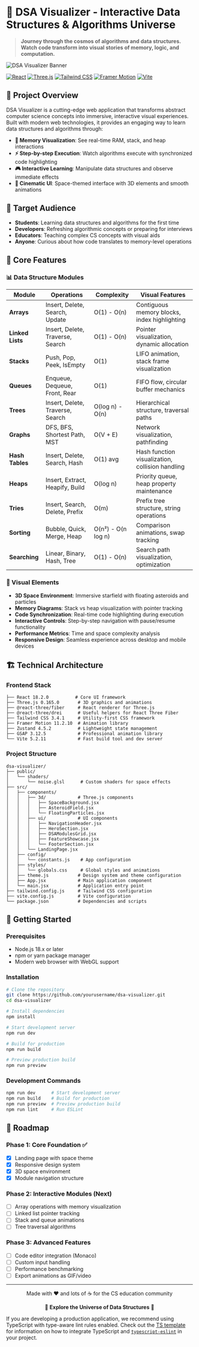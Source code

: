 # 🌌 DSA Visualizer - Interactive Data Structures & Algorithms Universe

> **Journey through the cosmos of algorithms and data structures. Watch code transform into visual stories of memory, logic, and computation.**

![DSA Visualizer Banner](https://img.shields.io/badge/DSA-Visualizer-00d4ff?style=for-the-badge&logo=data:image/svg+xml;base64,PHN2ZyB3aWR0aD0iMjQiIGhlaWdodD0iMjQiIHZpZXdCb3g9IjAgMCAyNCAyNCIgZmlsbD0ibm9uZSIgeG1sbnM9Imh0dHA6Ly93d3cudzMub3JnLzIwMDAvc3ZnIj4KPHBhdGggZD0iTTEyIDJMMTMuMDkgOC4yNkwyMCA5TDEzLjA5IDE1Ljc0TDEyIDIyTDEwLjkxIDE1Ljc0TDQgOUwxMC45MSA4LjI2TDEyIDJaIiBmaWxsPSIjMDBkNGZmIi8+Cjwvc3ZnPgo=)

[![React](https://img.shields.io/badge/React-18.2.0-61DAFB?style=flat-square&logo=react)](https://reactjs.org/)
[![Three.js](https://img.shields.io/badge/Three.js-0.165.0-000000?style=flat-square&logo=three.js)](https://threejs.org/)
[![Tailwind CSS](https://img.shields.io/badge/Tailwind_CSS-3.4.1-06B6D4?style=flat-square&logo=tailwind-css)](https://tailwindcss.com/)
[![Framer Motion](https://img.shields.io/badge/Framer_Motion-11.2.10-FF0055?style=flat-square&logo=framer)](https://www.framer.com/motion/)
[![Vite](https://img.shields.io/badge/Vite-5.2.11-646CFF?style=flat-square&logo=vite)](https://vitejs.dev/)

## 🚀 Project Overview

DSA Visualizer is a cutting-edge web application that transforms abstract computer science concepts into immersive, interactive visual experiences. Built with modern web technologies, it provides an engaging way to learn data structures and algorithms through:

- **🧠 Memory Visualization**: See real-time RAM, stack, and heap interactions
- **⚡ Step-by-step Execution**: Watch algorithms execute with synchronized code highlighting
- **🎮 Interactive Learning**: Manipulate data structures and observe immediate effects
- **🌌 Cinematic UI**: Space-themed interface with 3D elements and smooth animations

## 🎯 Target Audience

- **Students**: Learning data structures and algorithms for the first time
- **Developers**: Refreshing algorithmic concepts or preparing for interviews
- **Educators**: Teaching complex CS concepts with visual aids
- **Anyone**: Curious about how code translates to memory-level operations

## 🌟 Core Features

### 📊 Data Structure Modules

| Module           | Operations                       | Complexity         | Visual Features                                 |
| ---------------- | -------------------------------- | ------------------ | ----------------------------------------------- |
| **Arrays**       | Insert, Delete, Search, Update   | O(1) - O(n)        | Contiguous memory blocks, index highlighting    |
| **Linked Lists** | Insert, Delete, Traverse, Search | O(1) - O(n)        | Pointer visualization, dynamic allocation       |
| **Stacks**       | Push, Pop, Peek, IsEmpty         | O(1)               | LIFO animation, stack frame visualization       |
| **Queues**       | Enqueue, Dequeue, Front, Rear    | O(1)               | FIFO flow, circular buffer mechanics            |
| **Trees**        | Insert, Delete, Traverse, Search | O(log n) - O(n)    | Hierarchical structure, traversal paths         |
| **Graphs**       | DFS, BFS, Shortest Path, MST     | O(V + E)           | Network visualization, pathfinding              |
| **Hash Tables**  | Insert, Delete, Search, Hash     | O(1) avg           | Hash function visualization, collision handling |
| **Heaps**        | Insert, Extract, Heapify, Build  | O(log n)           | Priority queue, heap property maintenance       |
| **Tries**        | Insert, Search, Delete, Prefix   | O(m)               | Prefix tree structure, string operations        |
| **Sorting**      | Bubble, Quick, Merge, Heap       | O(n²) - O(n log n) | Comparison animations, swap tracking            |
| **Searching**    | Linear, Binary, Hash, Tree       | O(1) - O(n)        | Search path visualization, optimization         |

### 🎨 Visual Elements

- **3D Space Environment**: Immersive starfield with floating asteroids and particles
- **Memory Diagrams**: Stack vs heap visualization with pointer tracking
- **Code Synchronization**: Real-time code highlighting during execution
- **Interactive Controls**: Step-by-step navigation with pause/resume functionality
- **Performance Metrics**: Time and space complexity analysis
- **Responsive Design**: Seamless experience across desktop and mobile devices

## 🏗️ Technical Architecture

### Frontend Stack

```
├── React 18.2.0          # Core UI framework
├── Three.js 0.165.0       # 3D graphics and animations
├── @react-three/fiber     # React renderer for Three.js
├── @react-three/drei      # Useful helpers for React Three Fiber
├── Tailwind CSS 3.4.1     # Utility-first CSS framework
├── Framer Motion 11.2.10  # Animation library
├── Zustand 4.5.2          # Lightweight state management
├── GSAP 3.12.5            # Professional animation library
└── Vite 5.2.11            # Fast build tool and dev server
```

### Project Structure

```
dsa-visualizer/
├── public/
│   └── shaders/
│       └── noise.glsl      # Custom shaders for space effects
├── src/
│   ├── components/
│   │   ├── 3d/            # Three.js components
│   │   │   ├── SpaceBackground.jsx
│   │   │   ├── AsteroidField.jsx
│   │   │   └── FloatingParticles.jsx
│   │   ├── ui/            # UI components
│   │   │   ├── NavigationHeader.jsx
│   │   │   ├── HeroSection.jsx
│   │   │   ├── DSAModulesGrid.jsx
│   │   │   ├── FeatureShowcase.jsx
│   │   │   └── FooterSection.jsx
│   │   └── LandingPage.jsx
│   ├── config/
│   │   └── constants.js    # App configuration
│   ├── styles/
│   │   └── globals.css     # Global styles and animations
│   ├── theme.js           # Design system and theme configuration
│   ├── App.jsx            # Main application component
│   └── main.jsx           # Application entry point
├── tailwind.config.js     # Tailwind CSS configuration
├── vite.config.js         # Vite configuration
└── package.json           # Dependencies and scripts
```

## 🚀 Getting Started

### Prerequisites

- Node.js 18.x or later
- npm or yarn package manager
- Modern web browser with WebGL support

### Installation

```bash
# Clone the repository
git clone https://github.com/yourusername/dsa-visualizer.git
cd dsa-visualizer

# Install dependencies
npm install

# Start development server
npm run dev

# Build for production
npm run build

# Preview production build
npm run preview
```

### Development Commands

```bash
npm run dev      # Start development server
npm run build    # Build for production
npm run preview  # Preview production build
npm run lint     # Run ESLint
```

## 🎯 Roadmap

### Phase 1: Core Foundation ✅

- [x] Landing page with space theme
- [x] Responsive design system
- [x] 3D space environment
- [x] Module navigation structure

### Phase 2: Interactive Modules (Next)

- [ ] Array operations with memory visualization
- [ ] Linked list pointer tracking
- [ ] Stack and queue animations
- [ ] Tree traversal algorithms

### Phase 3: Advanced Features

- [ ] Code editor integration (Monaco)
- [ ] Custom input handling
- [ ] Performance benchmarking
- [ ] Export animations as GIF/video

---

<div align="center">
  <p>Made with ❤️ and lots of ☕ for the CS education community</p>
  <p>🌌 <strong>Explore the Universe of Data Structures</strong> 🌌</p>
</div>

If you are developing a production application, we recommend using TypeScript with type-aware lint rules enabled. Check out the [TS template](https://github.com/vitejs/vite/tree/main/packages/create-vite/template-react-ts) for information on how to integrate TypeScript and [`typescript-eslint`](https://typescript-eslint.io) in your project.
